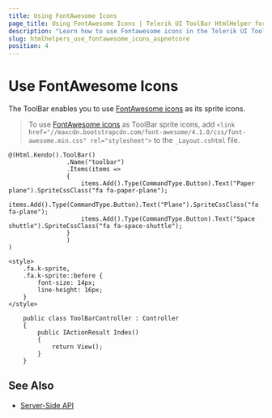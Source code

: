 ```yaml
---
title: Using FontAwesome Icons
page_title: Using FontAwesome Icons | Telerik UI ToolBar HtmlHelper for ASP.NET Core
description: "Learn how to use Fontawesome icons in the Telerik UI ToolBar HtmlHelper for ASP.NET Core (MVC 6 or ASP.NET Core MVC)."
slug: htmlhelpers_use_fontawesome_icons_aspnetcore
position: 4
---
```


# Use FontAwesome Icons

The ToolBar enables you to use [FontAwesome icons](http://fortawesome.github.io/Font-Awesome/icons/) as its sprite icons.

> To use [FontAwesome icons](http://fortawesome.github.io/Font-Awesome/icons/) as ToolBar sprite icons, add `<link href="//maxcdn.bootstrapcdn.com/font-awesome/4.1.0/css/font-awesome.min.css" rel="stylesheet">` to the `_Layout.cshtml` file.

```Razor
@(Html.Kendo().ToolBar()
                .Name("toolbar")
                .Items(items =>
                {
                    items.Add().Type(CommandType.Button).Text("Paper plane").SpriteCssClass("fa fa-paper-plane");
                    items.Add().Type(CommandType.Button).Text("Plane").SpriteCssClass("fa fa-plane");
                    items.Add().Type(CommandType.Button).Text("Space shuttle").SpriteCssClass("fa fa-space-shuttle");
                }
                )
)

<style>
    .fa.k-sprite,
    .fa.k-sprite::before {
        font-size: 14px;
        line-height: 16px;
    }
</style>
```
```Controller
    public class ToolBarController : Controller
    {
        public IActionResult Index()
        {
            return View();
        }
    }
```

## See Also

* [Server-Side API](/api/toolbar)
